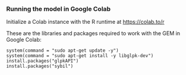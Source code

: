 ### Running the model in Google Colab

Initialize a Colab instance with the R runtime at https://colab.to/r

These are the libraries and packages required to work with the GEM in Google Colab:

```{r}
system(command = "sudo apt-get update -y")
system(command = "sudo apt-get install -y libglpk-dev")
install.packages("glpkAPI")
install.packages("sybil")
```
